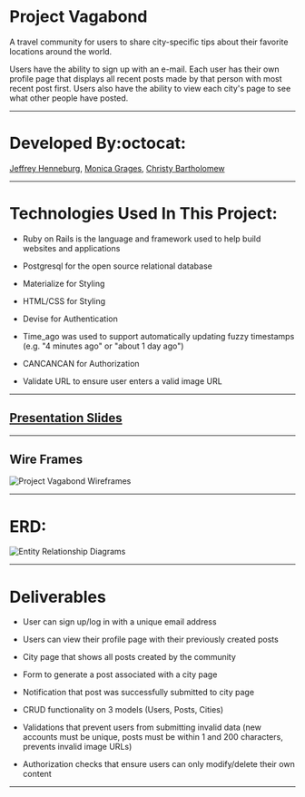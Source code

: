 
# Project Vagabond

A travel community for users to share city-specific tips about their favorite locations around the world.

 Users have the ability to sign up with an e-mail. Each user has their own profile page that displays all recent posts made by that person with most recent post first. Users also have the ability to view each city's page to see what other people have posted.

___

# Developed By:octocat:
[Jeffrey Henneburg](https://github.com/cbartholomew69),
[Monica Grages](https://github.com/MonicaGrages),
[Christy Bartholomew](https://github.com/hellajeffrey)

___

# Technologies Used In This Project:

* Ruby on Rails is the language and framework used to help build websites and applications

* Postgresql for the open source relational database

* Materialize for Styling

* HTML/CSS for Styling

* Devise for Authentication

* Time_ago was used to support automatically updating fuzzy timestamps (e.g. "4 minutes ago" or "about 1   day ago")

* CANCANCAN for Authorization

* Validate URL to ensure user enters a valid image URL

___


## [Presentation Slides](https://docs.google.com/presentation/d/1V7IOQj6SYODHAKNg4ntf0JkD0TgX2B1GOdGyvBJkgi0/edit?usp=sharing)

___

## Wire Frames
![Project Vagabond Wireframes](https://raw.githubusercontent.com/sf-wdi-30/project-vagabond/master/wireframes.png "Project Vagabond Wireframes")

___

# ERD:
![Entity Relationship Diagrams](http://i.imgur.com/ORLbb9Y.jpg)


___


# Deliverables

* User can sign up/log in with a unique email address

* Users can view their profile page with their previously created posts

* City page that shows all posts created by the community

* Form to generate a post associated with a city page

* Notification that post was successfully submitted to city page

* CRUD functionality on 3 models (Users, Posts, Cities)

* Validations that prevent users from submitting invalid data (new accounts must be unique, posts must be within 1 and 200 characters, prevents invalid image URLs)

* Authorization checks that ensure users can only modify/delete their own content
___



